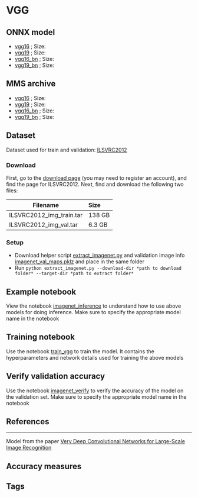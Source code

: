 # VGG
## ONNX model
* [vgg16]() ; Size: 
* [vgg19]() ; Size:
* [vgg16_bn]() ; Size: 
* [vgg19_bn]() ; Size:
## MMS archive
* [vgg16]() ; Size: 
* [vgg19]() ; Size:
* [vgg16_bn]() ; Size: 
* [vgg19_bn]() ; Size:
## Dataset
Dataset used for train and validation: [ILSVRC2012](http://www.image-net.org/challenges/LSVRC/2012/)
### Download
First, go to the [download page](http://www.image-net.org/download-images) (you may need to register an account), and find the page for ILSVRC2012. Next, find and download the following two files:

|Filename                 | Size  |
|-------------------------|:------|
|ILSVRC2012_img_train.tar | 138 GB|
|ILSVRC2012_img_val.tar   | 6.3 GB|
### Setup
* Download helper script [extract_imagenet.py](../extract_imagenet.py) and validation image info [imagenet_val_maps.pklz](../imagenet_val_maps.pklz) and place in the same folder
* Run `python extract_imagenet.py --download-dir *path to download folder* --target-dir *path to extract folder*`
## Example notebook
View the notebook [imagenet_inference](../imagenet_inference.ipynb) to understand how to use above models for doing inference. Make sure to specify the appropriate model name in the notebook
## Training notebook
Use the notebook [train_vgg](train_vgg.ipynb) to train the model. It contains the hyperparameters and network details used for training the above models
## Verify validation accuracy
Use the notebook [imagenet_verify](../imagenet_verify.ipynb) to verify the accuracy of the model on the validation set. Make sure to specify the appropriate model name in the notebook
## References
* ****  
Model from the paper [Very Deep Convolutional Networks for Large-Scale Image Recognition](https://arxiv.org/abs/1409.1556)
## Accuracy measures
## Tags
